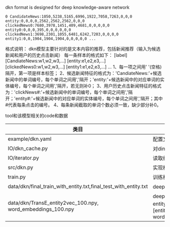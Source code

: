 dkn format is designed for deep knowledge-aware network

```
0 CandidateNews:1050,5238,5165,6996,1922,7058,7263,0,0,0 entity:0,0,0,0,2562,2562,2562,0,0,0
clickedNews0:7680,3978,1451,409,4681,0,0,0,0,0 entity0:0,0,0,395,0,0,0,0,0,0
clickedNews1:3698,2301,1055,6481,6242,7203,0,0,0,0 entity1:0,0,1904,1904,1904,0,0,0,0,0 ...
```

格式说明：
dkn模型主要针对的是文本内容的推荐，包括新闻推荐（输入为候选新闻和用户的历史点击新闻）
每一条样本的格式如下：
[label] [CandiateNews:w1,w2,w3,...] [entity:e1,e2,e3,...] [clickedNews0:w1,w2,w3,...] [entity1:e1,e2,e3,...] ...
1、每一项之间用' '(空格)隔开，第一项是样本标签；
2、候选新闻特征的格式为：'CandiateNews:'+候选新闻中的单词编号，每个单词之间用','隔开；'entity:'+候选新闻中的对应单词的实体编号，每个单词之间用','隔开，若无则补0；
3、用户历史点击新闻特征的格式为：'clickNews#:'+候选新闻中的单词编号，每个单词之间用','隔开；'entity#:'+候选新闻中的对应单词的实体编号，每个单词之间用','隔开；其中#代表每条点击的编号。
4、每条新闻截取的单词个数必须一致，缺少部分补0。


tool和该模型相关的code和数据

类目 | 说明 | 
----|------|
example/dkn.yaml | 配置文件的例子 |
IO/dkn_cache.py | 对din数据格式进行解析,压缩成tfrecord |
IO/iterator.py | 读取缓存中之后的tfrecord数据进行训练 | 
src/dkn.py | 实现模型deep knowledge-aware network |
train.py | 训练模型的主程序 | 
data/dkn/final_train_with_entity.txt,final_test_with_entity.txt | deep knowledge-aware network使用的数据 |
data/dkn/TransE_entity2vec_100.npy, word_embeddings_100.npy | deep knowledge-aware network使用的预先训练好的entity_embedding和word_embedding(文件命名格式是[entity_embedding_method]_entity2vec_[entity_dim].npy, word_embeddings_[dim].py)